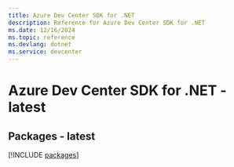 ```yaml
---
title: Azure Dev Center SDK for .NET
description: Reference for Azure Dev Center SDK for .NET
ms.date: 12/16/2024
ms.topic: reference
ms.devlang: dotnet
ms.service: devcenter
---
```

# Azure Dev Center SDK for .NET - latest
## Packages - latest
[!INCLUDE [packages](dev-center-index.md)]